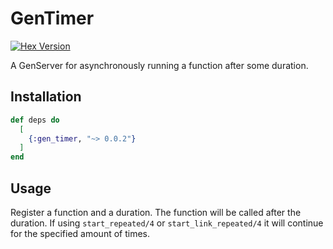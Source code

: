 # GenTimer
[![Hex Version](https://img.shields.io/hexpm/v/gen_timer.svg "Hex Version")](https://hex.pm/packages/gen_timer)

A GenServer for asynchronously running a function after some duration.

## Installation

```elixir
def deps do
  [
    {:gen_timer, "~> 0.0.2"}
  ]
end
```

## Usage

Register a function and a duration. The function will be called after the duration. If using `start_repeated/4` or
`start_link_repeated/4` it will continue for the specified amount of times.
